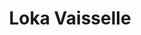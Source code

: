 ---
title: "Loka Vaisselle"
url: /la-cote-saint-andre/loka-vaisselle/
shop: location de stockage
---